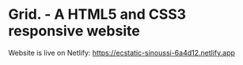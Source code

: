 # Grid. - A HTML5 and CSS3 responsive website

Website is live on Netlify: https://ecstatic-sinoussi-6a4d12.netlify.app
